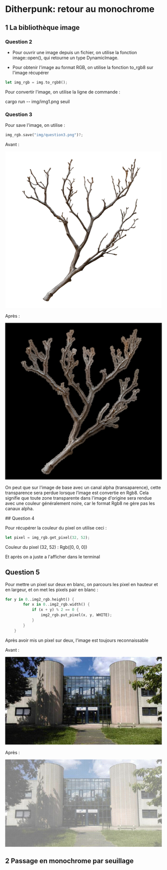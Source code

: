 # Ditherpunk: retour au monochrome

## 1 La bibliothèque image

### Question 2

- Pour ouvrir une image depuis un fichier, on utilise la fonction image::open(), qui retourne un type DynamicImage. 

- Pour obtenir l'image au format RGB, on utilise la fonction to_rgb8 sur l'image récupérer
```rs
let img_rgb = img.to_rgb8();
```

Pour convertir l'image, on utilise la ligne de commande :

cargo run -- img/img1.png seuil


### Question 3

Pour save l'image, on utilise :

```rs
img_rgb.save("img/question3.png")?;
```

Avant :

<img src="ditherpunk/img/img1.png"></img>

Après :

<img src="ditherpunk/img/question3.png"></img>

On peut que sur l'image de base avec un canal alpha (transaparence), cette transparence sera perdue lorsque l’image est convertie en Rgb8. Cela signifie que toute zone transparente dans l'image d'origine sera rendue avec une couleur  généralement noire, car le format Rgb8 ne gère pas les canaux alpha.

## Question 4

Pour récupérer la couleur du pixel on utilise ceci :

```rs
let pixel = img_rgb.get_pixel(32, 52);
```

Couleur du pixel (32, 52) : Rgb([0, 0, 0])

Et après on a juste a l'afficher dans le terminal

## Question 5

Pour mettre un pixel sur deux en blanc, on parcours les pixel en hauteur et en largeur, et on met les pixels pair en blanc :

```rs
for y in 0..img2_rgb.height() {
        for x in 0..img2_rgb.width() {
            if (x + y) % 2 == 0 {
                img2_rgb.put_pixel(x, y, WHITE);
            }
        }
    }
```

Après avoir mis un pixel sur deux, l'image est toujours reconnaissable 

Avant :

<img src="ditherpunk/img/image.jpg"></img>

Après :

<img src="ditherpunk/img/question5.jpg"></img>

## 2 Passage en monochrome par seuillage